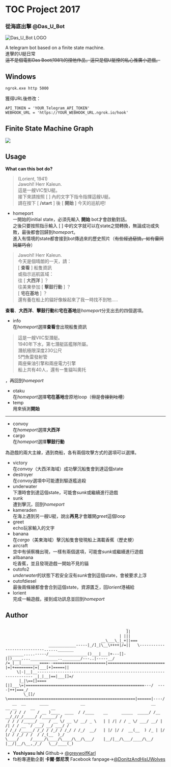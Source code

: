 # TOC Project 2017
### 從海底出擊 @Das_U_Bot
![Das_U_Bot LOGO](https://i.imgur.com/X8bE7O3.jpg)

A telegram bot based on a finite state machine.  
進擊的U艇日常  
~~這不是個電影Das Boot(1981)的捏他作品，這只是個U艇控的私心推廣小遊戲。~~

## Windows
```
ngrok.exe http 5000
```
獲得URL後修改：
```python=11
API_TOKEN = 'YOUR_Telegram_API_TOKEN'
WEBHOOK_URL = 'https://YOUR_WEBHOOK_URL.ngrok.io/hook'
```

## Finite State Machine Graph
![](https://i.imgur.com/TnEpgF9.png)

## Usage
**What can this bot do?**
> (Lorient, 1941)  
Jawohl! Herr Kaleun.  
這是一艘VIC型U艇。  
接下來請按照 [ ] 內的文字下指令指揮這艘U艇。  
請在按下 [ **/start** ] 後 [ **開始** ] 今天的巡航吧!  

* homeport  
一開始的initial state，必須先輸入 **開始** bot才會啟動對話。  
之後只要按照指示輸入 [ ] 中的文字就可以在state之間轉換，無論成功或失敗，最後都會回歸到*homeport*。  
進入有情境的state都會接到bot傳過來的歷史照片（~~有些經過惡搞，如有雷同純屬巧合~~）  

> Jawohl! Herr Kaleun.  
今天是個晴朗的一天，請：  
[ **查看** ] 船隻資訊  
或指示巡航區域：  
往 [ **大西洋** ] ？  
往美東參加 [ **擊鼓行動** ] ？  
 [ **宅在基地** ] ？  
還有養在船上的貓好像躲起來了我一時找不到牠.....  

**查看**、**大西洋**、**擊鼓行動**和**宅在基地**是*homeport*分支出去的四個選項。  
* info  
在*homeport*選擇**查看**會出現船隻資訊  
> 這是一艘VIIC型潛艇。  
1940年下水，第七潛艇區艦隊所屬。  
潛航極限深度230公尺  
5門魚雷發射管  
兩座柴油引擎和兩座電力引擎  
船上共有40人，還有一隻貓叫奧托  

，再回到*homeport*  
* otaku  
在*homeport*選擇**宅在基地**會原地loop（~~但是會接到吐槽~~）  
* temp  
用來偵測**開始**  
---
* convoy  
在*homeport*選擇**大西洋**  
* cargo  
在*homeport*選擇**擊鼓行動**  

為遊戲的兩大主線，遇到商船，各有兩個攻擊方式的選項可以選擇。  
* victory  
在*convoy*（大西洋海域）成功擊沉船隻會到達這個state  
* destroyer  
在*convoy*選項中可能遭到驅逐艦追殺  
* underwater  
下潛時會到達這個state，可能會*sunk*或繼續進行遊戲  
* sunk  
遭到擊沉，回到*homeport*  
* kameraden  
在海上遇到另一艘U艇，說出**再見**才會離開*greet*這個loop  
* greet  
echo玩家輸入的文字  
* banana  
在*cargo*（美東海域）擊沉船隻會發現船上滿載香蕉（歷史梗）  
* aircraft  
空中有偵察機出現，一樣有兩個選項，可能會*sunk*或繼續進行遊戲  
* allbanana  
吃香蕉，並且發現遊戲一開始不見的貓  
* outofo2  
*underwater*的狀態下若安全沒有*sunk*會到這個state，會被要求上浮  
* outofdiesel  
最後兩條線都會會合到這個state，資源匱乏，回*lorient*港補給  
* lorient  
完成一輪遊戲，接到成功訊息並回到*homeport*  

## Author
<!--ASCIIART:U-BOOT/byYoshiyasu Ishi@greywolfKarl-->
```
                                                     _
                                                     ]|
                                                  | |||
                                          __\___\_|_+||===
                   ____________-----|_/]_|\__\++++|/=||   \----------------------------......_______ 
 _______.....-----/_________________()___|___|+---[]-||)____....____________..________/---..|-----__/
/=_|__|________====--=======================|=========================  |=|+========|=|___[+]=====||
     \|-|__|__-------------------------------------------------------------------- _|_|__|==|___[]=/
      |_|\==[]====[|]___\=|====================================================---/  ----|++|===_/
        \_[]/            \========================================================|======|----/
   __  __      ____              __                             __           __ __      __       __
  / / / /     / __ )____  ____  / /____    __      _____  _____/ /__      __/_//_/_____/ /______/ /
 / / / /_____/ __  / __ \/ __ \/ __/ _ \   | | /| / / _ \/ ___/ __/ | /| / / __ `/ ___/ __/ ___/ / 
/ /_/ /_____/ /_/ / /_/ / /_/ / /_/  __/   | |/ |/ /  __(__  ) /_ | |/ |/ / /_/ / /  / /_(__  )_/  
\____/     /_____/\____/\____/\__/\___/    |__/|__/\___/____/\__/ |__/|__/\__,_/_/   \__/____(_) 
```
* **Yoshiyasu Ishi**  Github-> [@greywolfKarl](https://github.com/greywolfKarl)  
* fb粉專連動企劃 **卡爾·鄧尼茨**  Facebook fanpage->[@DonitzAndHisUWolves](https://www.facebook.com/DonitzAndHisUWolves)  
